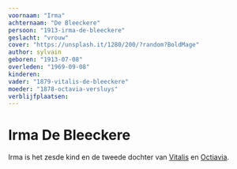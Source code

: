 ```yaml
---
voornaam: "Irma"
achternaam: "De Bleeckere"
persoon: "1913-irma-de-bleeckere"
geslacht: "vrouw"
cover: "https://unsplash.it/1280/200/?random?BoldMage"
author: sylvain
geboren: "1913-07-08"
overleden: "1969-09-08"
kinderen:    
vader: "1879-vitalis-de-bleeckere"
moeder: "1878-octavia-versluys"   
verblijfplaatsen:
---
```


# Irma De Bleeckere
Irma is het zesde kind en de tweede dochter van [Vitalis](1879-vitalis-de-bleeckere) en [Octiavia](1878-octavia-versluys). 






